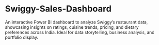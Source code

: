 # Swiggy-Sales-Dashboard
An interactive Power BI dashboard to analyze Swiggy’s restaurant data, showcasing insights on ratings, cuisine trends, pricing, and dietary preferences across India. Ideal for data storytelling, business analysis, and portfolio display.
